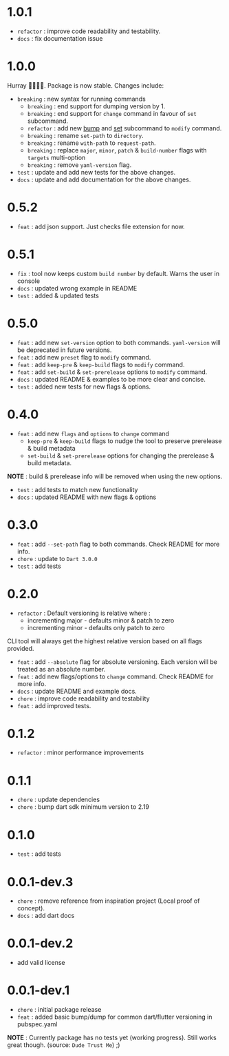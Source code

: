 # 1.0.1

* `refactor` : improve code readability and testability.
* `docs` : fix documentation issue

# 1.0.0

Hurray 🎊🥳🎉🎊. Package is now stable. Changes include:

* `breaking` : new syntax for running commands
  * `breaking` : end support for dumping version by 1.
  * `breaking` : end support for `change` command in favour of `set` subcommand.
  * `refactor` : add new <a href = "https://github.com/kekavc24/magical_version_bump/blob/master/example/BUMP_COMMAND.md" target = "_blank">bump</a> and <a href = "https://github.com/kekavc24/magical_version_bump/blob/master/example/SET_COMMAND.md" target = "_blank">set</a> subcommand to `modify` command.
  * `breaking` : rename `set-path` to `directory`.
  * `breaking` : rename `with-path` to `request-path`.
  * `breaking` : replace `major`, `minor`, `patch` & `build-number` flags with `targets` multi-option
  * `breaking` : remove `yaml-version` flag.
* `test` : update and add new tests for the above changes.
* `docs` : update and add documentation for the above changes.

# 0.5.2

* `feat` : add json support. Just checks file extension for now.

# 0.5.1

* `fix` : tool now keeps custom `build number` by default. Warns the user in console
* `docs` : updated wrong example in README
* `test` : added & updated tests

# 0.5.0

* `feat` : add new `set-version` option to both commands. `yaml-version` will be deprecated in future versions.
* `feat` : add new `preset` flag to `modify` command.
* `feat` : add `keep-pre` & `keep-build` flags to `modify` command.
* `feat` : add `set-build` & `set-prerelease` options to `modify` command.
* `docs` : updated README & examples to be more clear and concise.
* `test` : added new tests for new flags & options.

# 0.4.0

* `feat` : add new `flags` and `options` to `change` command
  * `keep-pre` & `keep-build` flags to nudge the tool to preserve prerelease & build metadata
  * `set-build` & `set-prerelease` options for changing the prerelease & build metadata.

**NOTE** : build & prerelease info will be removed when using the new options.

* `test` : add tests to match new functionality
* `docs` : updated README with new flags & options

# 0.3.0

* `feat` : add `--set-path` flag to both commands. Check README for more info.
* `chore` : update to `Dart 3.0.0`
* `test` : add tests

# 0.2.0

* `refactor` : Default versioning is relative where :
  * incrementing major - defaults minor & patch to zero
  * incrementing minor - defaults only patch to zero

CLI tool will always get the highest relative version based on all flags provided.

* `feat` : add `--absolute` flag for absolute versioning. Each version will be treated as an absolute number.
* `feat` : add new flags/options to `change` command. Check README for more info.
* `docs` : update README and example docs.
* `chore` : improve code readability and testability
* `feat` : add improved tests.

# 0.1.2

* `refactor` : minor performance improvements

# 0.1.1

* `chore` : update dependencies
* `chore` : bump dart sdk minimum version to 2.19

# 0.1.0

* `test` : add tests

# 0.0.1-dev.3

* `chore` : remove reference from inspiration project (Local proof of concept).
* `docs` : add dart docs

# 0.0.1-dev.2

* add valid license

# 0.0.1-dev.1

* `chore` : initial package release
* `feat` : added basic bump/dump for common dart/flutter versioning in pubspec.yaml

**NOTE** : Currently package has no tests yet (working progress). Still works great though. (source: `Dude Trust Me`) ;)
